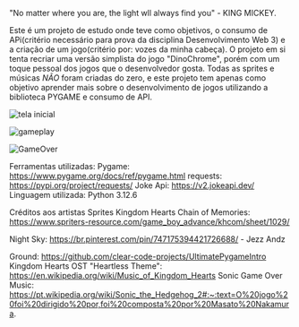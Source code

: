 "No matter where you are, the light wll always find you" - KING MICKEY.

Este é um projeto de estudo onde teve como objetivos, o consumo de APi(critério necessário para prova da disciplina Desenvolvimento Web 3) e
a criação de um jogo(critério por: vozes da minha cabeça).
O projeto em si tenta recriar uma versão simplista  do jogo "DinoChrome", porém com um toque pessoal dos jogos que o desenvolvedor gosta.
Todas as sprites e músicas *NÃO* foram criadas do zero, e este projeto tem apenas como objetivo aprender mais sobre o desenvolvimento de jogos utilizando a biblioteca PYGAME
e consumo de API.



![tela inicial](https://github.com/user-attachments/assets/09a55861-9100-4f6f-baa9-0fa4a6ccfcd9)



![gameplay](https://github.com/user-attachments/assets/93c0ba50-47b3-4973-8572-714f98cada7a)




![GameOver](https://github.com/user-attachments/assets/69849d67-caf6-41b9-bd54-ecba17123722)








Ferramentas  utilizadas:
Pygame: https://www.pygame.org/docs/ref/pygame.html
requests: https://pypi.org/project/requests/
Joke Api: https://v2.jokeapi.dev/
Linguagem utilizada: Python 3.12.6








Créditos aos artistas
Sprites Kingdom Hearts Chain of Memories: https://www.spriters-resource.com/game_boy_advance/khcom/sheet/1029/

Night Sky: https://br.pinterest.com/pin/747175394421726688/   - Jezz Andz

Ground: https://github.com/clear-code-projects/UltimatePygameIntro
Kingdom Hearts OST "Heartless Theme": https://en.wikipedia.org/wiki/Music_of_Kingdom_Hearts
Sonic Game Over Music: 
https://pt.wikipedia.org/wiki/Sonic_the_Hedgehog_2#:~:text=O%20jogo%20foi%20dirigido%20por,foi%20composta%20por%20Masato%20Nakamura.








